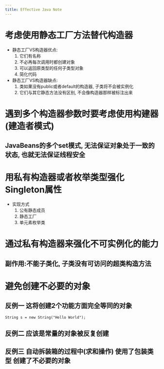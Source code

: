 ```yaml
---
title: Effective Java Note
---
```


# 考虑使用静态工厂方法替代构造器  
* 静态工厂VS构造器优点:
  1. 它们有名称  
  2. 不必再每次调用时都创建对象  
  3. 可以返回原类型的任何子类型对象  
  4. 简化代码  
* 静态工厂VS构造器缺点:
  1. 类如果没有public或者default的构造器, 子类将不会被实例化  
  2. 它们与其它静态方法没有区别, 不会像构造器那样被标注出来  
# 遇到多个构造器参数时要考虑使用构建器(建造者模式)    
## JavaBeans的多个set模式, 无法保证对象处于一致的状态, 也就无法保证线程安全
# 用私有构造器或者枚举类型强化Singleton属性 
* 实现方式
  1. 公有静态成员  
  2. 静态工厂  
  3. 单元素枚举类  
# 通过私有构造器来强化不可实例化的能力
## 副作用:不能子类化, 子类没有可访问的超类构造方法    
# 避免创建不必要的对象
## 反例一 这将创建2个功能方面完全等同的对象
```
String s = new String("Hello World");
```
## 反例二 应该是常量的对象被反复创建
## 反例三 自动拆装箱的过程中(求和操作) 使用了包装类型 创建了不必要的对象
